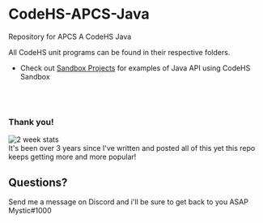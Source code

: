 # CodeHS-APCS-Java
Repository for APCS A CodeHS Java

All CodeHS unit programs can be found in their respective folders.

+ Check out [Sandbox Projects](https://github.com/Tanner1638/CodeHS-APCS-Java/tree/Experimental/Sandbox%20Projects) for examples of Java API using CodeHS Sandbox 

<br>
<br>

### Thank you!
![2 week stats](https://github.com/Tanner1638/CodeHS-APCS-Java/blob/master/Capture.PNG)
<br>
It's been over 3 years since I've written and posted all of this yet this repo keeps getting more and more popular!


## Questions?
Send me a message on Discord and i'll be sure to get back to you ASAP
<br>
Mystic#1000
